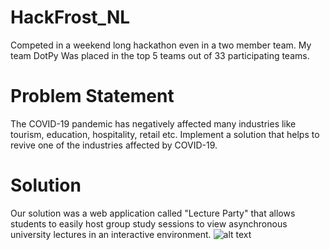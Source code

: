 # HackFrost_NL
Competed in a weekend long hackathon even in a two member team. My team DotPy Was placed in the top 5 teams out of 33 participating teams.
# Problem Statement
The COVID-19 pandemic has negatively affected many industries like tourism, education, hospitality, retail etc. Implement a solution that helps to revive one of the industries affected by COVID-19.
# Solution
Our solution was a web application called "Lecture Party" that allows students to easily host group study sessions to view asynchronous university lectures in an interactive environment. 
![alt text](https://github.com/sameerahmed15/HackFrost_NL/imgs/Dashboard.png "Dashboard")
